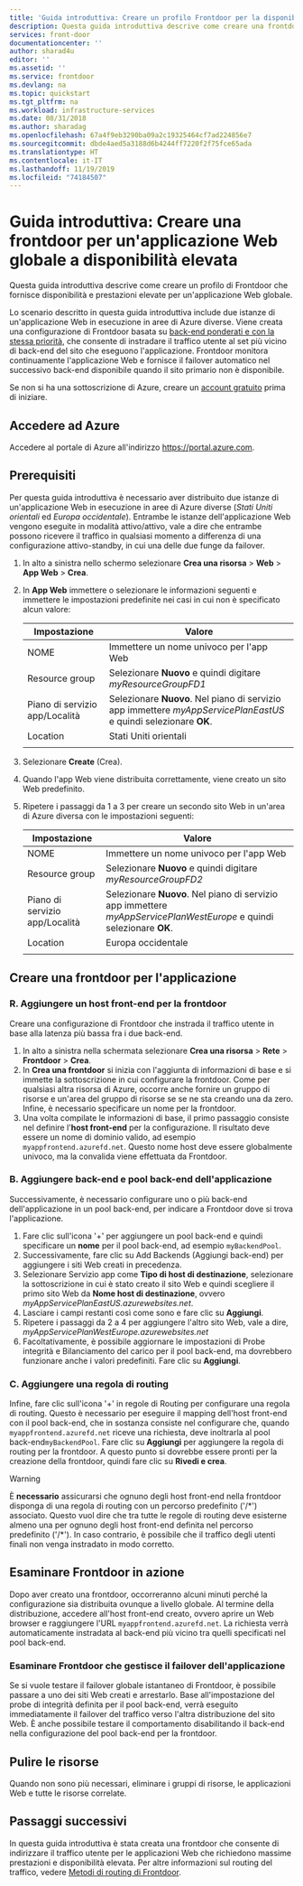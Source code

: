 ```yaml
---
title: 'Guida introduttiva: Creare un profilo Frontdoor per la disponibilità elevata delle applicazioni'
description: Questa guida introduttiva descrive come creare una frontdoor per un'applicazione Web globale con disponibilità e prestazioni elevate.
services: front-door
documentationcenter: ''
author: sharad4u
editor: ''
ms.assetid: ''
ms.service: frontdoor
ms.devlang: na
ms.topic: quickstart
ms.tgt_pltfrm: na
ms.workload: infrastructure-services
ms.date: 08/31/2018
ms.author: sharadag
ms.openlocfilehash: 67a4f9eb3290ba09a2c19325464cf7ad224856e7
ms.sourcegitcommit: dbde4aed5a3188d6b4244ff7220f2f75fce65ada
ms.translationtype: HT
ms.contentlocale: it-IT
ms.lasthandoff: 11/19/2019
ms.locfileid: "74184507"
---
```

# <a name="quickstart-create-a-front-door-for-a-highly-available-global-web-application"></a>Guida introduttiva: Creare una frontdoor per un'applicazione Web globale a disponibilità elevata

Questa guida introduttiva descrive come creare un profilo di Frontdoor che fornisce disponibilità e prestazioni elevate per un'applicazione Web globale. 

Lo scenario descritto in questa guida introduttiva include due istanze di un'applicazione Web in esecuzione in aree di Azure diverse. Viene creata una configurazione di Frontdoor basata su [back-end ponderati e con la stessa priorità](front-door-routing-methods.md), che consente di instradare il traffico utente al set più vicino di back-end del sito che eseguono l'applicazione. Frontdoor monitora continuamente l'applicazione Web e fornisce il failover automatico nel successivo back-end disponibile quando il sito primario non è disponibile.

Se non si ha una sottoscrizione di Azure, creare un [account gratuito](https://azure.microsoft.com/free/?WT.mc_id=A261C142F) prima di iniziare.

## <a name="sign-in-to-azure"></a>Accedere ad Azure 
Accedere al portale di Azure all'indirizzo https://portal.azure.com.

## <a name="prerequisites"></a>Prerequisiti
Per questa guida introduttiva è necessario aver distribuito due istanze di un'applicazione Web in esecuzione in aree di Azure diverse (*Stati Uniti orientali* ed *Europa occidentale*). Entrambe le istanze dell'applicazione Web vengono eseguite in modalità attivo/attivo, vale a dire che entrambe possono ricevere il traffico in qualsiasi momento a differenza di una configurazione attivo-standby, in cui una delle due funge da failover.

1. In alto a sinistra nello schermo selezionare **Crea una risorsa** > **Web** > **App Web** > **Crea**.
2. In **App Web** immettere o selezionare le informazioni seguenti e immettere le impostazioni predefinite nei casi in cui non è specificato alcun valore:

     | Impostazione         | Valore     |
     | ---              | ---  |
     | NOME           | Immettere un nome univoco per l'app Web  |
     | Resource group          | Selezionare **Nuovo** e quindi digitare *myResourceGroupFD1* |
     | Piano di servizio app/Località         | Selezionare **Nuovo**.  Nel piano di servizio app immettere *myAppServicePlanEastUS* e quindi selezionare **OK**. 
     |      Location  |   Stati Uniti orientali        |
    |||

3. Selezionare **Create** (Crea).
4. Quando l'app Web viene distribuita correttamente, viene creato un sito Web predefinito.
5. Ripetere i passaggi da 1 a 3 per creare un secondo sito Web in un'area di Azure diversa con le impostazioni seguenti:

     | Impostazione         | Valore     |
     | ---              | ---  |
     | NOME           | Immettere un nome univoco per l'app Web  |
     | Resource group          | Selezionare **Nuovo** e quindi digitare *myResourceGroupFD2* |
     | Piano di servizio app/Località         | Selezionare **Nuovo**.  Nel piano di servizio app immettere *myAppServicePlanWestEurope* e quindi selezionare **OK**. 
     |      Location  |   Europa occidentale      |
    |||


## <a name="create-a-front-door-for-your-application"></a>Creare una frontdoor per l'applicazione
### <a name="a-add-a-frontend-host-for-front-door"></a>R. Aggiungere un host front-end per la frontdoor
Creare una configurazione di Frontdoor che instrada il traffico utente in base alla latenza più bassa fra i due back-end.

1. In alto a sinistra nella schermata selezionare **Crea una risorsa** > **Rete** > **Frontdoor** > **Crea**.
2. In **Crea una frontdoor** si inizia con l'aggiunta di informazioni di base e si immette la sottoscrizione in cui configurare la frontdoor. Come per qualsiasi altra risorsa di Azure, occorre anche fornire un gruppo di risorse e un'area del gruppo di risorse se se ne sta creando una da zero. Infine, è necessario specificare un nome per la frontdoor.
3. Una volta compilate le informazioni di base, il primo passaggio consiste nel definire l'**host front-end** per la configurazione. Il risultato deve essere un nome di dominio valido, ad esempio `myappfrontend.azurefd.net`. Questo nome host deve essere globalmente univoco, ma la convalida viene effettuata da Frontdoor. 

### <a name="b-add-application-backend-and-backend-pools"></a>B. Aggiungere back-end e pool back-end dell'applicazione

Successivamente, è necessario configurare uno o più back-end dell'applicazione in un pool back-end, per indicare a Frontdoor dove si trova l'applicazione. 

1. Fare clic sull'icona '+' per aggiungere un pool back-end e quindi specificare un **nome** per il pool back-end, ad esempio `myBackendPool`.
2. Successivamente, fare clic su Add Backends (Aggiungi back-end) per aggiungere i siti Web creati in precedenza.
3. Selezionare Servizio app come **Tipo di host di destinazione**, selezionare la sottoscrizione in cui è stato creato il sito Web e quindi scegliere il primo sito Web da **Nome host di destinazione**, ovvero  *myAppServicePlanEastUS.azurewebsites.net*.
4. Lasciare i campi restanti così come sono e fare clic su **Aggiungi**.
5. Ripetere i passaggi da 2 a 4 per aggiungere l'altro sito Web, vale a dire, *myAppServicePlanWestEurope.azurewebsites.net*
6. Facoltativamente, è possibile aggiornare le impostazioni di Probe integrità e Bilanciamento del carico per il pool back-end, ma dovrebbero funzionare anche i valori predefiniti. Fare clic su **Aggiungi**.


### <a name="c-add-a-routing-rule"></a>C. Aggiungere una regola di routing
Infine, fare clic sull'icona '+' in regole di Routing per configurare una regola di routing. Questo è necessario per eseguire il mapping dell'host front-end con il pool back-end, che in sostanza consiste nel configurare che, quando `myappfrontend.azurefd.net` riceve una richiesta, deve inoltrarla al pool back-end`myBackendPool`. Fare clic su **Aggiungi** per aggiungere la regola di routing per la frontdoor. A questo punto si dovrebbe essere pronti per la creazione della frontdoor, quindi fare clic su **Rivedi e crea**.

>[!WARNING]
> È **necessario** assicurarsi che ognuno degli host front-end nella frontdoor disponga di una regola di routing con un percorso predefinito ('/\*') associato. Questo vuol dire che tra tutte le regole di routing deve esisterne almeno una per ognuno degli host front-end definita nel percorso predefinito ('/\*'). In caso contrario, è possibile che il traffico degli utenti finali non venga instradato in modo corretto.

## <a name="view-front-door-in-action"></a>Esaminare Frontdoor in azione
Dopo aver creato una frontdoor, occorreranno alcuni minuti perché la configurazione sia distribuita ovunque a livello globale. Al termine della distribuzione, accedere all'host front-end creato, ovvero aprire un Web browser e raggiungere l'URL `myappfrontend.azurefd.net`. La richiesta verrà automaticamente instradata al back-end più vicino tra quelli specificati nel pool back-end. 

### <a name="view-front-door-handle-application-failover"></a>Esaminare Frontdoor che gestisce il failover dell'applicazione
Se si vuole testare il failover globale istantaneo di Frontdoor, è possibile passare a uno dei siti Web creati e arrestarlo. Base all'impostazione del probe di integrità definita per il pool back-end, verrà eseguito immediatamente il failover del traffico verso l'altra distribuzione del sito Web. È anche possibile testare il comportamento disabilitando il back-end nella configurazione del pool back-end per la frontdoor. 

## <a name="clean-up-resources"></a>Pulire le risorse
Quando non sono più necessari, eliminare i gruppi di risorse, le applicazioni Web e tutte le risorse correlate.

## <a name="next-steps"></a>Passaggi successivi
In questa guida introduttiva è stata creata una frontdoor che consente di indirizzare il traffico utente per le applicazioni Web che richiedono massime prestazioni e disponibilità elevata. Per altre informazioni sul routing del traffico, vedere [Metodi di routing di Frontdoor](front-door-routing-methods.md).